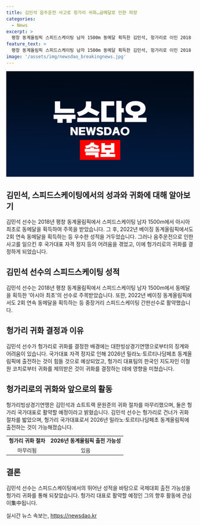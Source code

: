 ```yaml
---
title: 김민석 음주운전 사고로 헝가리 귀화…금메달로 인한 파장
categories:
  - News
excerpt: >
  평창 동계올림픽 스피드스케이팅 남자 1500m 동메달 획득한 김민석, 헝가리로 이민 2018 평창 동계올림픽에서 스피드스케이팅 남자 1500m 동메달을 획득한 김민석(25)이 헝가리로 귀화했다. 2022년 대한빙상경기연맹으로부터 징계를 받은 뒤, 헝가리 빙상경기연맹으로 전향하기로 결정했다. 이민 후 활약 예정이며, 2026 밀라노·토르티나담페초 동계올림픽에 출전 가능할 것으로 전해졌다.
feature_text: >
  평창 동계올림픽 스피드스케이팅 남자 1500m 동메달 획득한 김민석, 헝가리로 이민 2018 평창 동계올림픽에서 스피드스케이팅 남자 1500m 동메달을 획득한 김민석(25)이 헝가리로 귀화했다. 2022년 대한빙상경기연맹으로부터 징계를 받은 뒤, 헝가리 빙상경기연맹으로 전향하기로 결정했다. 이민 후 활약 예정이며, 2026 밀라노·토르티나담페초 동계올림픽에 출전 가능할 것으로 전해졌다.
image: '/assets/img/newsdao_breakingnews.jpg'
---
```


<p><img src="/assets/img/newsdao_breakingnews.jpg" alt="koreaapp 속보" /></p>

<h2>김민석, 스피드스케이팅에서의 성과와 귀화에 대해 알아보기</h2>

<p data-ke-size="size16">김민석 선수는 2018년 평창 동계올림픽에서 스피드스케이팅 남자 1500m에서 아시아 최초로 동메달을 획득하여 주목을 받았습니다. 그 후, 2022년 베이징 동계올림픽에서도 2회 연속 동메달을 획득하는 등 우수한 성적을 거두었습니다. 그러나 음주운전으로 인한 사고를 일으킨 후 국가대표 자격 정지 등의 어려움을 겪었고, 이에 헝가리로의 귀화를 결정하게 되었습니다.</p>

<h2 data-ke-size="size26">김민석 선수의 스피드스케이팅 성적</h2>

<p data-ke-size="size16">김민석 선수는 2018년 평창 동계올림픽에서 스피드스케이팅 남자 1500m에서 동메달을 획득한 '아시아 최초'의 선수로 주목받았습니다. 또한, 2022년 베이징 동계올림픽에서도 2회 연속 동메달을 획득하는 등 중장거리 스피드스케이팅 간판선수로 활약했습니다.</p>

<h2 data-ke-size="size26">헝가리 귀화 결정과 이유</h2>

<p data-ke-size="size16">김민석 선수가 헝가리로 귀화를 결정한 배경에는 대한빙상경기연맹으로부터의 징계와 어려움이 있습니다. 국가대표 자격 정지로 인해 2026년 밀라노·토르티나담페초 동계올림픽에 출전하는 것이 힘들 것으로 예상되었고, 헝가리 대표팀의 한국인 지도자인 이철원 코치로부터 귀화를 제의받은 것이 귀화를 결정하는 데에 영향을 미쳤습니다.</p>

<h2 data-ke-size="size26">헝가리로의 귀화와 앞으로의 활동</h2>

<p data-ke-size="size16">헝가리빙상경기연맹은 김민석과 쇼트트랙 문원준의 귀화 절차를 마무리했으며, 둘은 헝가리 국가대표로 활약할 예정이라고 밝혔습니다. 김민석 선수는 헝가리로 건너가 귀화 절차를 밟았으며, 헝가리 국가대표로서 2026년 밀라노·토르티나담페초 동계올림픽에 출전하는 것이 가능해졌습니다.</p>

<table>
    <tr>
        <td style="text-align: center; height: 17px;"><b>헝가리 귀화 절차</b></td>
        <td style="text-align: center; height: 17px;"><b>2026년 동계올림픽 출전 가능성</b></td>
    </tr>
    <tr>
        <td style="text-align: center; height: 17px;">마무리됨</td>
        <td style="text-align: center; height: 17px;">있음</td>
    </tr>
</table>

<p data-ke-size="size16"></p>

<h2 data-ke-size="size26">결론</h2>

<p data-ke-size="size16">김민석 선수는 스피드스케이팅에서의 뛰어난 성적을 바탕으로 국제대회 출전 가능성을 헝가리 귀화를 통해 되찾았습니다. 헝가리 대표로 활약할 예정인 그의 향후 활동에 관심이集中됩니다.</p>
실시간 뉴스 속보는, <a href="https://newsdao.kr" rel="dofollow">https://newsdao.kr</a>



